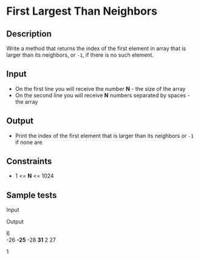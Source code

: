 # First Largest Than Neighbors

## Description

Write a method that returns the index of the first element in array that is larger than its neighbors, or  `-1`, if there is no such element.

## Input

-   On the first line you will receive the number  **N**  - the size of the array
-   On the second line you will receive  **N**  numbers separated by spaces - the array

## Output

-   Print the index of the first element that is larger than its neighbors or  `-1`  if none are

## Constraints

-   1 <=  **N**  <= 1024

## Sample tests

Input

Output

 6  
-26  **-25**  -28  **31**  2 27

1